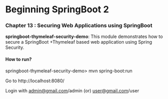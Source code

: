 # Beginning SpringBoot 2


### Chapter 13 : Securing Web Applications using SpringBoot

**springboot-thymeleaf-security-demo**: This module demonstrates how to secure a SpringBoot +Thymeleaf based web application using Spring Security.

#### How to run?

springboot-thymeleaf-security-demo> mvn spring-boot:run

Go to http://localhost:8080/

Login with admin@gmail.com/admin (or) user@gmail.com/user